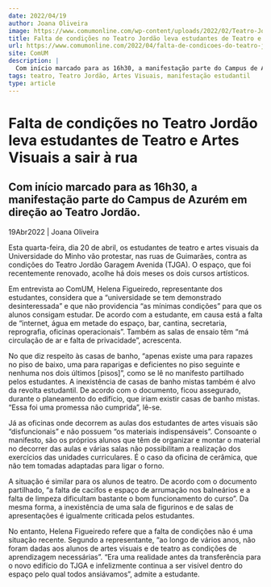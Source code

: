 ```yaml
---
date: 2022/04/19
author: Joana Oliveira
image: https://www.comumonline.com/wp-content/uploads/2022/02/Teatro-Jordao_.jpg
title: Falta de condições no Teatro Jordão leva estudantes de Teatro e Artes Visuais a sair à rua
url: https://www.comumonline.com/2022/04/falta-de-condicoes-do-teatro-jordao-leva-estudantes-de-teatro-e-artes-visuais-a-sair-a-rua/
site: ComUM
description: |
  Com início marcado para as 16h30, a manifestação parte do Campus de Azurém em direção ao Teatro Jordão.
tags: teatro, Teatro Jordão, Artes Visuais, manifestação estudantil
type: article
---
```



# Falta de condições no Teatro Jordão leva estudantes de Teatro e Artes Visuais a sair à rua

## Com início marcado para as 16h30, a manifestação parte do Campus de Azurém em direção ao Teatro Jordão.

19Abr2022 | Joana Oliveira

Esta quarta-feira, dia 20 de abril, os estudantes de teatro e artes visuais da Universidade do Minho vão protestar, nas ruas de Guimarães, contra as condições do Teatro Jordão Garagem Avenida (TJGA). O espaço, que foi recentemente renovado, acolhe há dois meses os dois cursos artísticos.

Em entrevista ao ComUM, Helena Figueiredo, representante dos estudantes, considera que a “universidade se tem demonstrado desinteressada” e que não providencia “as mínimas condições” para que os alunos consigam estudar. De acordo com a estudante, em causa está a falta de “internet, água em metade do espaço, bar, cantina, secretaria, reprografia, oficinas operacionais”. Também as salas de ensaio têm “má circulação de ar e falta de privacidade”, acrescenta.

No que diz respeito às casas de banho, “apenas existe uma para rapazes no piso de baixo, uma para raparigas e deficientes no piso seguinte e nenhuma nos dois últimos [pisos]”, como se lê no manifesto partilhado pelos estudantes. A inexistência de casas de banho mistas também é alvo da revolta estudantil. De acordo com o documento, ficou assegurado, durante o planeamento do edifício, que iriam existir casas de banho mistas. “Essa foi uma promessa não cumprida”, lê-se.

Já as oficinas onde decorrem as aulas dos estudantes de artes visuais são “disfuncionais” e não possuem “os materiais indispensáveis”. Consoante o manifesto, são os próprios alunos que têm de organizar e montar o material no decorrer das aulas e várias salas não possibilitam a realização dos exercícios das unidades curriculares. É o caso da oficina de cerâmica, que não tem tomadas adaptadas para ligar o forno.

A situação é similar para os alunos de teatro. De acordo com o documento partilhado, “a falta de cacifos e espaço de arrumação nos balneários e a falta de limpeza dificultam bastante o bom funcionamento do curso”. Da mesma forma, a inexistência de uma sala de figurinos e de salas de apresentações é igualmente criticada pelos estudantes.

No entanto, Helena Figueiredo refere que a falta de condições não é uma situação recente. Segundo a representante, “ao longo de vários anos, não foram dadas aos alunos de artes visuais e de teatro as condições de aprendizagem necessárias”. “Era uma realidade antes da transferência para o novo edifício do TJGA e infelizmente continua a ser visível dentro do espaço pelo qual todos ansiávamos”, admite a estudante.
